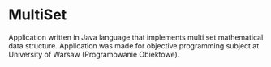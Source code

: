 # MultiSet
 Application written in Java language that implements multi set mathematical data structure. Application was made for objective programming subject at University of Warsaw (Programowanie Obiektowe).
